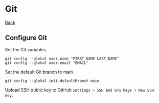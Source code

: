 # Git

[Back](./README.md)

## Configure Git

Set the Git variables

```(shell)
git config --global user.name "FIRST_NAME LAST_NAME"
git config --global user.email "EMAIL"
```

Set the default Git branch to main

```(shell)
git config --global init.defaultBranch main
```

Upload SSH public key to GitHub ```Settings > SSH and GPG keys > New SSH key```.
